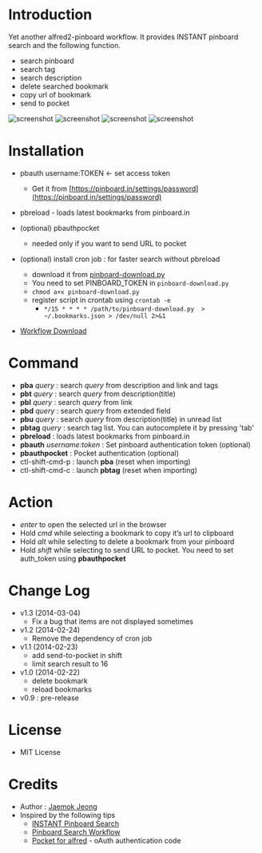 # Introduction 

Yet another alfred2-pinboard workflow. It provides INSTANT pinboard search and the following function.

- search pinboard
- search tag 
- search description 
- delete searched bookmark 
- copy url of bookmark
- send to pocket

![screenshot](https://raw.github.com/jmjeong/alfred-extension/master/pinboard/pbhelp.jpg)
![screenshot](https://raw.github.com/jmjeong/alfred-extension/master/pinboard/search.jpg)
![screenshot](https://raw.github.com/jmjeong/alfred-extension/master/pinboard/pbtag.jpg)
![screenshot](https://raw.github.com/jmjeong/alfred-extension/master/pinboard/pbtag-search.jpg)

# Installation 

- pbauth username:TOKEN <- set access token
  - Get it from [https://pinboard.in/settings/password](https://pinboard.in/settings/password)
- pbreload - loads latest bookmarks from pinboard.in

- (optional) pbauthpocket 
  - needed only if you want to send URL to pocket
- (optional) install cron job  : for faster search without pbreload
  - download it from [pinboard-download.py](https://gist.github.com/jmjeong/6986c9db0cc193f5b51d)
  - You need to set PINBOARD_TOKEN in `pinboard-download.py`
  - `chmod a+x pinboard-download.py`
  - register script in crontab using `crontab -e`
    - `*/15 * * * * /path/to/pinboard-download.py  > ~/.bookmarks.json > /dev/null 2>&1`
	
- [Workflow Download](https://raw.github.com/jmjeong/alfred-extension/master/pinboard/pinboard.alfredworkflow)

# Command

- **pba** *query* : search *query* from description and link and tags
- **pbt** *query* : search *query* from description(title)
- **pbl** *query* : search *query* from link
- **pbd** *query* : search *query* from extended field
- **pbu** *query* : search *query* from description(title) in unread list
- **pbtag** *query* : search tag list. You can autocomplete it by pressing 'tab'
- **pbreload** : loads latest bookmarks from pinboard.in
- **pbauth** *username:token* : Set pinboard authentication token (optional)
- **pbauthpocket** : Pocket authentication (optional)
- ctl-shift-cmd-p : launch **pba** (reset when importing)
- ctl-shift-cmd-c : launch **pbtag** (reset when importing)

# Action

- *enter* to open the selected url in the browser
- Hold *cmd* while selecting a bookmark to copy it’s url to clipboard
- Hold *alt* while selecting to delete a bookmark from your pinboard
- Hold *shift* while selecting to send URL to pocket. You need to set auth_token using **pbauthpocket**

# Change Log 

- v1.3 (2014-03-04)
  - Fix a bug that items are not displayed sometimes
- v1.2 (2014-02-24)
  - Remove the dependency of cron job 
- v1.1 (2014-02-23)
  - add send-to-pocket in shift
  - limit search result to 16
- v1.0 (2014-02-22)
  - delete bookmark
  - reload bookmarks
- v0.9 : pre-release

# License 

- MIT License

# Credits

- Author : [Jaemok Jeong](mailto:jmjeong@gmail.com)
- Inspired by the following tips 
	- [INSTANT Pinboard Search](https://gist.github.com/myfreeweb/5189568)
	- [Pinboard Search Workflow](http://www.alfredforum.com/topic/979-pinboard-search-workflow/)
	- [Pocket for alfred](https://github.com/altryne/pocket_alfred) - oAuth authentication code
